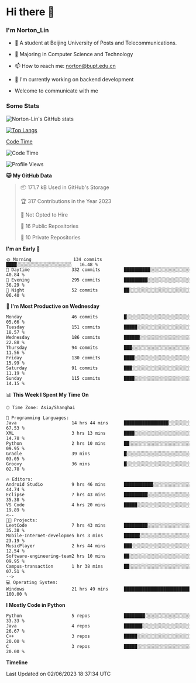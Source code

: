 
# Hi there 👋

### I'm Norton_Lin
- 🏫 A student at Beijing University of Posts and Telecommunications.
- 🌱 Majoring in Computer Science and Technology
- 📫 How to reach me: norton@bupt.edu.cn
- 🌱 I'm currently working on backend development

- Welcome to communicate with me

### Some Stats
![Norton-Lin's GitHub stats](https://github-readme-stats.vercel.app/api?username=Norton-Lin&count_private=true&show_icons=true&theme=radical)

[![Top Langs](https://github-readme-stats.vercel.app/api/top-langs/?username=Norton-Lin&langs_count=8&layout=compact)](https://github.com/Norton-Lin/github-readme-stats)

[Code Time](https://github-readme-stats.vercel.app/api/wakatime?username=Norton_Lin)
<!--START_SECTION:waka-->
![Code Time](http://img.shields.io/badge/Code%20Time-269%20hrs%2029%20mins-blue)

![Profile Views](http://img.shields.io/badge/Profile%20Views-34-blue)

**🐱 My GitHub Data** 

> 📦 171.7 kB Used in GitHub's Storage 
 > 
> 🏆 317 Contributions in the Year 2023
 > 
> 🚫 Not Opted to Hire
 > 
> 📜 16 Public Repositories 
 > 
> 🔑 10 Private Repositories 
 > 
**I'm an Early 🐤** 

```text
🌞 Morning                134 commits         ████░░░░░░░░░░░░░░░░░░░░░   16.48 % 
🌆 Daytime                332 commits         ██████████░░░░░░░░░░░░░░░   40.84 % 
🌃 Evening                295 commits         █████████░░░░░░░░░░░░░░░░   36.29 % 
🌙 Night                  52 commits          ██░░░░░░░░░░░░░░░░░░░░░░░   06.40 % 
```
📅 **I'm Most Productive on Wednesday** 

```text
Monday                   46 commits          █░░░░░░░░░░░░░░░░░░░░░░░░   05.66 % 
Tuesday                  151 commits         █████░░░░░░░░░░░░░░░░░░░░   18.57 % 
Wednesday                186 commits         ██████░░░░░░░░░░░░░░░░░░░   22.88 % 
Thursday                 94 commits          ███░░░░░░░░░░░░░░░░░░░░░░   11.56 % 
Friday                   130 commits         ████░░░░░░░░░░░░░░░░░░░░░   15.99 % 
Saturday                 91 commits          ███░░░░░░░░░░░░░░░░░░░░░░   11.19 % 
Sunday                   115 commits         ████░░░░░░░░░░░░░░░░░░░░░   14.15 % 
```


📊 **This Week I Spent My Time On** 

```text
🕑︎ Time Zone: Asia/Shanghai

💬 Programming Languages: 
Java                     14 hrs 44 mins      █████████████████░░░░░░░░   67.53 % 
XML                      3 hrs 13 mins       ████░░░░░░░░░░░░░░░░░░░░░   14.78 % 
Python                   2 hrs 10 mins       ██░░░░░░░░░░░░░░░░░░░░░░░   09.95 % 
Gradle                   39 mins             █░░░░░░░░░░░░░░░░░░░░░░░░   03.05 % 
Groovy                   36 mins             █░░░░░░░░░░░░░░░░░░░░░░░░   02.78 % 

🔥 Editors: 
Android Studio           9 hrs 46 mins       ███████████░░░░░░░░░░░░░░   44.74 % 
Eclipse                  7 hrs 43 mins       █████████░░░░░░░░░░░░░░░░   35.38 % 
VS Code                  4 hrs 20 mins       █████░░░░░░░░░░░░░░░░░░░░   19.89 % 
<--
🐱‍💻 Projects: 
LeetCode                 7 hrs 43 mins       █████████░░░░░░░░░░░░░░░░   35.38 % 
Mobile-Internet-developme5 hrs 3 mins        ██████░░░░░░░░░░░░░░░░░░░   23.19 % 
MusicPlayer              2 hrs 44 mins       ███░░░░░░░░░░░░░░░░░░░░░░   12.54 % 
Software-engineering-team2 hrs 10 mins       ██░░░░░░░░░░░░░░░░░░░░░░░   09.95 % 
Campus-transaction       1 hr 38 mins        ██░░░░░░░░░░░░░░░░░░░░░░░   07.51 % 
-->
💻 Operating System: 
Windows                  21 hrs 49 mins      █████████████████████████   100.00 % 
```

**I Mostly Code in Python** 

```text
Python                   5 repos             ████████░░░░░░░░░░░░░░░░░   33.33 % 
Java                     4 repos             ███████░░░░░░░░░░░░░░░░░░   26.67 % 
C++                      3 repos             █████░░░░░░░░░░░░░░░░░░░░   20.00 % 
C                        3 repos             █████░░░░░░░░░░░░░░░░░░░░   20.00 % 
```



**Timeline**

<!--![Lines of Code chart](https://raw.githubusercontent.com/Norton-Lin/Norton-Lin/main/assets/bar_graph.png)-->


 Last Updated on 02/06/2023 18:37:34 UTC
<!--END_SECTION:waka-->
